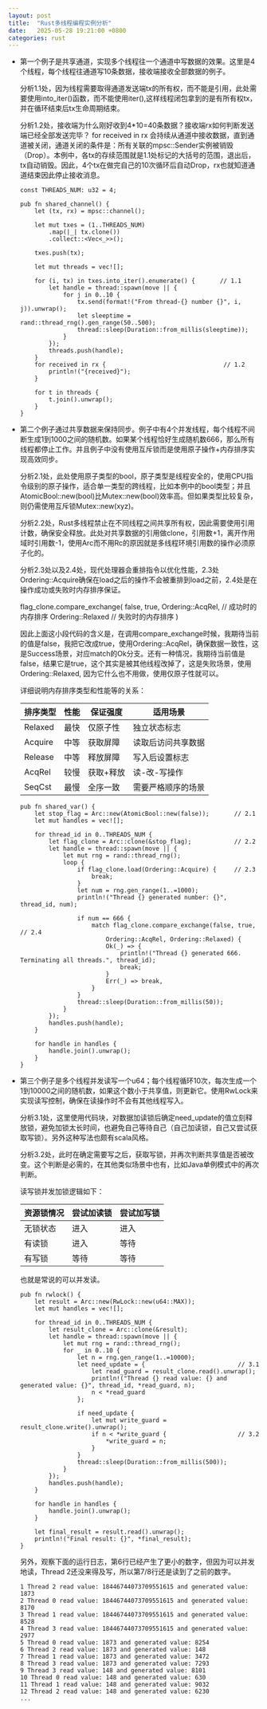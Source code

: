 ```yaml
---
layout: post
title:  "Rust多线程编程实例分析"
date:   2025-05-28 19:21:00 +0800
categories: rust
---
```


* 第一个例子是共享通道，实现多个线程往一个通道中写数据的效果。这里是4个线程，每个线程往通道写10条数据，接收端接收全部数据的例子。

    分析1.1处，因为线程需要取得通道发送端tx的所有权，而不能是引用，此处需要使用into_iter()函数，而不能使用iter(),这样线程闭包拿到的是有所有权tx，并在循环结束后tx生命周期结束。

    分析1.2处，接收端为什么刚好收到4*10=40条数据？接收端rx如何判断发送端已经全部发送完毕？
    for received in rx 会持续从通道中接收数据，直到通道被关闭，通道关闭的条件是：所有关联的mpsc::Sender实例被销毁（Drop）。本例中，各tx的存续范围就是1.1处标记的大括号的范围，退出后，tx自动销毁。因此，4个tx在做完自己的10次循环后自动Drop，rx也就知道通道结束因此停止接收消息。

    ```
    const THREADS_NUM: u32 = 4;

    pub fn shared_channel() {
        let (tx, rx) = mpsc::channel();

        let mut txes = (1..THREADS_NUM)
            .map(|_| tx.clone())
            .collect::<Vec<_>>();

        txes.push(tx);

        let mut threads = vec![];

        for (i, tx) in txes.into_iter().enumerate() {       // 1.1
            let handle = thread::spawn(move || { 
                for j in 0..10 {
                    tx.send(format!("From thread-{} number {}", i, j)).unwrap();
                    let sleeptime = rand::thread_rng().gen_range(50..500);
                    thread::sleep(Duration::from_millis(sleeptime));
                }
            });
            threads.push(handle);
        }
        for received in rx {                                 // 1.2 
            println!("{received}");
        }

        for t in threads {
            t.join().unwrap();
        }
    }
    ```

* 第二个例子通过共享数据来保持同步。例子中有4个并发线程，每个线程不间断生成1到1000之间的随机数。如果某个线程恰好生成随机数666，那么所有线程都停止工作。并且例子中没有使用互斥锁而是使用原子操作+内存排序实现高效同步。

    分析2.1处，此处使用原子类型的bool，原子类型是线程安全的，使用CPU指令级别的原子操作，适合单一类型的跨线程，比如本例中的bool类型；并且AtomicBool::new(bool)比Mutex::new(bool)效率高。但如果类型比较复杂，则仍需使用互斥锁Mutex::new(xyz)。

    分析2.2处，Rust多线程禁止在不同线程之间共享所有权，因此需要使用引用计数，确保安全释放。此处对共享数据的引用做clone，引用数+1，离开作用域时引用数-1，使用Arc而不用Rc的原因就是多线程环境引用数的操作必须原子化的。

    分析2.3处以及2.4处，现代处理器会重排指令以优化性能，2.3处Ordering::Acquire确保在load之后的操作不会被重排到load之前，2.4处是在操作成功或失败时内存排序保证。

    flag_clone.compare_exchange(
        false, true,
        Ordering::AcqRel,  // 成功时的内存排序
        Ordering::Relaxed  // 失败时的内存排序
    )

    因此上面这小段代码的含义是，在调用compare_exchange时候，我期待当前的值是false，我把它改成true，使用Ordering::AcqRel，确保数据一致性，这是Success场景，对应match的Ok分支。还有一种情况，我期待当前值是false，结果它是true，这个其实是被其他线程改掉了，这是失败场景，使用Ordering::Relaxed, 因为它什么也不用做，使用仅原子性就可以。

    详细说明内存排序类型和性能等的关系：

    | 排序类型 | 性能 | 保证强度 | 适用场景 |
    | ---- | ---- | ---- | ---- |
    | Relaxed | 最快 | 仅原子性 | 独立状态标志 |
    | Acquire | 中等 | 获取屏障 | 读取后访问共享数据 |
    | Release | 中等 | 释放屏障 | 写入后设置标志 |
    | AcqRel | 较慢 | 获取+释放 | 读-改-写操作 |
    | SeqCst | 最慢 | 全序一致 | 需要严格顺序的场景 |


    ```
    pub fn shared_var() {
        let stop_flag = Arc::new(AtomicBool::new(false));       // 2.1 
        let mut handles = vec![];

        for thread_id in 0..THREADS_NUM {
            let flag_clone = Arc::clone(&stop_flag);            // 2.2 
            let handle = thread::spawn(move || {
                let mut rng = rand::thread_rng();
                loop {
                    if flag_clone.load(Ordering::Acquire) {     // 2.3 
                        break;
                    }
                    let num = rng.gen_range(1..=1000);
                    println!("Thread {} generated number: {}", thread_id, num);
        
                    if num == 666 {
                        match flag_clone.compare_exchange(false, true,       // 2.4
                            Ordering::AcqRel, Ordering::Relaxed) {  
                            Ok(_) => {
                                println!("Thread {} generated 666. Terminating all threads.", thread_id);
                                break;
                            }
                            Err(_) => break,
                        }
                    }
                    thread::sleep(Duration::from_millis(50));
                }
            });
            handles.push(handle);
        }

        for handle in handles {
            handle.join().unwrap();
        }
    }
    ```

* 第三个例子是多个线程并发读写一个u64；每个线程循环10次，每次生成一个1到10000之间的随机数，如果这个数小于共享值，则更新它。使用RwLock来实现读写控制，确保在读操作时不会有其他线程写入。

    分析3.1处，这里使用代码块，对数据加读锁后确定need_update的值立刻释放锁，避免加锁太长时间，也避免自己等待自己（自己加读锁，自己又尝试获取写锁）。另外这种写法也颇有scala风格。

    分析3.2处，此时在确定需要写之后，获取写锁，并再次判断共享值是否被改变。这个判断是必需的，在其他类似场景中也有，比如Java单例模式中的再次判断。

    读写锁并发加锁逻辑如下：

    | 资源锁情况 | 尝试加读锁 | 尝试加写锁 | 
    | ---- | ---- | ---- |
    | 无锁状态 | 进入 | 进入 |
    | 有读锁 | 进入 | 等待 |
    | 有写锁 | 等待 | 等待 |

    也就是常说的可以并发读。

    ```
    pub fn rwlock() {
        let result = Arc::new(RwLock::new(u64::MAX));
        let mut handles = vec![];

        for thread_id in 0..THREADS_NUM {
            let result_clone = Arc::clone(&result);
            let handle = thread::spawn(move || {
                let mut rng = rand::thread_rng();
                for _ in 0..10 {
                    let n = rng.gen_range(1..=10000);
                    let need_update = {                          // 3.1
                        let read_guard = result_clone.read().unwrap();
                        println!("Thread {} read value: {} and generated value: {}", thread_id, *read_guard, n);
                        n < *read_guard
                    };

                    if need_update {
                        let mut write_guard = result_clone.write().unwrap();
                        if n < *write_guard {                    // 3.2
                            *write_guard = n;
                        }
                    }
                    thread::sleep(Duration::from_millis(500));
                }
            });
            handles.push(handle);
        }

        for handle in handles {
            handle.join().unwrap();
        }

        let final_result = result.read().unwrap();
        println!("Final result: {}", *final_result);
    }
    ```

    另外，观察下面的运行日志，第6行已经产生了更小的数字，但因为可以并发地读，Thread 2还没来得及写，所以第7/8行还是读到了之前的数字。
    ```
    1 Thread 2 read value: 18446744073709551615 and generated value: 1873
    2 Thread 0 read value: 18446744073709551615 and generated value: 8170
    3 Thread 1 read value: 18446744073709551615 and generated value: 8528
    4 Thread 3 read value: 18446744073709551615 and generated value: 2977
    5 Thread 0 read value: 1873 and generated value: 8254
    6 Thread 2 read value: 1873 and generated value: 148
    7 Thread 1 read value: 1873 and generated value: 3472
    8 Thread 3 read value: 1873 and generated value: 7293
    9 Thread 3 read value: 148 and generated value: 8101
    10 Thread 0 read value: 148 and generated value: 630
    11 Thread 1 read value: 148 and generated value: 9032
    12 Thread 2 read value: 148 and generated value: 6230
    ...
    ```
